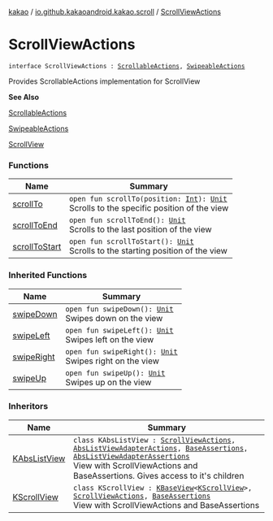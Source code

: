 [kakao](../../index.md) / [io.github.kakaoandroid.kakao.scroll](../index.md) / [ScrollViewActions](./index.md)

# ScrollViewActions

`interface ScrollViewActions : `[`ScrollableActions`](../../io.github.kakaoandroid.kakao.common.actions/-scrollable-actions/index.md)`, `[`SwipeableActions`](../../io.github.kakaoandroid.kakao.common.actions/-swipeable-actions/index.md)

Provides ScrollableActions implementation for ScrollView

**See Also**

[ScrollableActions](../../io.github.kakaoandroid.kakao.common.actions/-scrollable-actions/index.md)

[SwipeableActions](../../io.github.kakaoandroid.kakao.common.actions/-swipeable-actions/index.md)

[ScrollView](https://developer.android.com/reference/android/widget/ScrollView.html)

### Functions

| Name | Summary |
|---|---|
| [scrollTo](scroll-to.md) | `open fun scrollTo(position: `[`Int`](https://kotlinlang.org/api/latest/jvm/stdlib/kotlin/-int/index.html)`): `[`Unit`](https://kotlinlang.org/api/latest/jvm/stdlib/kotlin/-unit/index.html)<br>Scrolls to the specific position of the view |
| [scrollToEnd](scroll-to-end.md) | `open fun scrollToEnd(): `[`Unit`](https://kotlinlang.org/api/latest/jvm/stdlib/kotlin/-unit/index.html)<br>Scrolls to the last position of the view |
| [scrollToStart](scroll-to-start.md) | `open fun scrollToStart(): `[`Unit`](https://kotlinlang.org/api/latest/jvm/stdlib/kotlin/-unit/index.html)<br>Scrolls to the starting position of the view |

### Inherited Functions

| Name | Summary |
|---|---|
| [swipeDown](../../io.github.kakaoandroid.kakao.common.actions/-swipeable-actions/swipe-down.md) | `open fun swipeDown(): `[`Unit`](https://kotlinlang.org/api/latest/jvm/stdlib/kotlin/-unit/index.html)<br>Swipes down on the view |
| [swipeLeft](../../io.github.kakaoandroid.kakao.common.actions/-swipeable-actions/swipe-left.md) | `open fun swipeLeft(): `[`Unit`](https://kotlinlang.org/api/latest/jvm/stdlib/kotlin/-unit/index.html)<br>Swipes left on the view |
| [swipeRight](../../io.github.kakaoandroid.kakao.common.actions/-swipeable-actions/swipe-right.md) | `open fun swipeRight(): `[`Unit`](https://kotlinlang.org/api/latest/jvm/stdlib/kotlin/-unit/index.html)<br>Swipes right on the view |
| [swipeUp](../../io.github.kakaoandroid.kakao.common.actions/-swipeable-actions/swipe-up.md) | `open fun swipeUp(): `[`Unit`](https://kotlinlang.org/api/latest/jvm/stdlib/kotlin/-unit/index.html)<br>Swipes up on the view |

### Inheritors

| Name | Summary |
|---|---|
| [KAbsListView](../../io.github.kakaoandroid.kakao.list/-k-abs-list-view/index.md) | `class KAbsListView : `[`ScrollViewActions`](./index.md)`, `[`AbsListViewAdapterActions`](../../io.github.kakaoandroid.kakao.list/-abs-list-view-adapter-actions/index.md)`, `[`BaseAssertions`](../../io.github.kakaoandroid.kakao.common.assertions/-base-assertions/index.md)`, `[`AbsListViewAdapterAssertions`](../../io.github.kakaoandroid.kakao.list/-abs-list-view-adapter-assertions/index.md)<br>View with ScrollViewActions and BaseAssertions. Gives access to it's children |
| [KScrollView](../-k-scroll-view/index.md) | `class KScrollView : `[`KBaseView`](../../io.github.kakaoandroid.kakao.common.views/-k-base-view/index.md)`<`[`KScrollView`](../-k-scroll-view/index.md)`>, `[`ScrollViewActions`](./index.md)`, `[`BaseAssertions`](../../io.github.kakaoandroid.kakao.common.assertions/-base-assertions/index.md)<br>View with ScrollViewActions and BaseAssertions |
